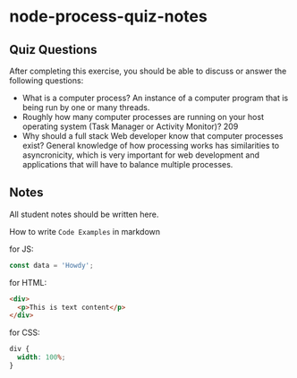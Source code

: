 # node-process-quiz-notes

## Quiz Questions

After completing this exercise, you should be able to discuss or answer the following questions:

- What is a computer process?
  An instance of a computer program that is being run by one or many threads.
- Roughly how many computer processes are running on your host operating system (Task Manager or Activity Monitor)?
  209
- Why should a full stack Web developer know that computer processes exist?
  General knowledge of how processing works has similarities to asyncronicity, which is very important for web development and applications that will have to balance multiple processes.

## Notes

All student notes should be written here.

How to write `Code Examples` in markdown

for JS:

```javascript
const data = 'Howdy';
```

for HTML:

```html
<div>
  <p>This is text content</p>
</div>
```

for CSS:

```css
div {
  width: 100%;
}
```

